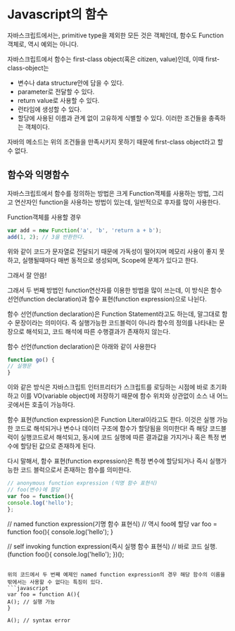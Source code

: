 # Javascript의 함수

자바스크립트에서는, primitive type을 제외한 모든 것은 객체인데, 함수도 Function객체로, 역시 예외는 아니다.

자바스크립트에서 함수는 first-class object(혹은 citizen, value)인데,
이때 first-class-object는 
* 변수나 data structure안에 담을 수 있다.
* parameter로 전달할 수 있다.
* return value로 사용할 수 있다.
* 런타임에 생성할 수 있다.
* 할당에 사용된 이름과 관계 없이 고유하게 식별할 수 있다.
이러한 조건들을 충족하는 객체이다.

자바의 메소드는 위의 조건들을 만족시키지 못하기 때문에 first-class object라고 할 수 없다.

## 함수와 익명함수

자바스크립트에서 함수를 정의하는 방법은 크게 Function객체를 사용하는 방법, 그리고 연산자인 function을 사용하는 방법이 있는데, 일반적으로 후자를 많이 사용한다.

Function객체를 사용할 경우
```javascript
var add = new Function('a', 'b', 'return a + b');
add(1, 2); // 3을 반환한다.
```

위와 같이 코드가 문자열로 전달되기 때문에 가독성이 떨어지며 메모리 사용이 좋지 못하고, 실행될때마다 매번 동적으로 생성되며, Scope에 문제가 있다고 한다.

그래서 잘 안씀!

그래서 두 번째 방법인 function연산자를 이용한 방법을 많이 쓰는데,
이 방식은 함수 선언(function declaration)과 함수 표현(function expression)으로 나뉜다.

함수 선언(function declaration)은 Function Statement라고도 하는데, 말그대로 함수 문장이라는 의미이다. 즉 실행가능한 코드블럭이 아니라 함수의 정의를 나타내는 문장으로 해석되고, 코드 해석에 따른 수행결과가 존재하지 않는다.

함수 선언(function declaration)은 아래와 같이 사용한다
```javascript
function go() {
// 실행문
}
```
이와 같은 방식은 자바스크립트 인터프리터가 스크립트를 로딩하는 시점에 바로 초기화하고 이를 VO(variable object)에 저장하기 때문에 함수 위치와 상관없이 소스 내 어느곳에서든 호출이 가능하다.

함수 표현(function expression)은 Function Literal이라고도 한다. 이것은 실행 가능한 코드로 해석되거나 변수나 데이터 구조에 함수가 할당됨을 의미한다! 즉 해당 코드블럭이 실행코드로서 해석되고, 동시에 코드 실행에 따른 결과값을 가지거나 혹은 특정 변수에 할당된 값으로 존재하게 된다.

다시 말해서, 함수 표현(function expression)은 특정 변수에 할당되거나 즉시 실행가능한 코드 블럭으로서 존재하는 함수를 의미한다.

```javascript 
// anonymous function expression (익명 함수 표현식)
// foo(변수)에 할당
var foo = function(){
console.log('hello');
};
```

// named function expression(기명 함수 표현식)
// 역시 foo에 할당
var foo = function foo(){
console.log('hello');
}

// self invoking function expression(즉시 실행 함수 표현식)
// 바로 코드 실행.
(function foo(){
console.log('hello');
})();
```

위의 코드에서 두 번째 예제인 named function expression의 경우 해당 함수의 이름을 밖에서는 사용할 수 없다는 특징이 있다.
```javascript
var foo = function A(){
A(); // 실행 가능
}

A(); // syntax error
```
